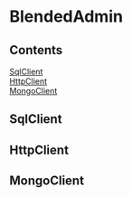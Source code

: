 # BlendedAdmin

## Contents
[SqlClient](#sqlclient)  
[HttpClient](#httpclient)  
[MongoClient](#mongoclient)  


## SqlClient

## HttpClient

## MongoClient
